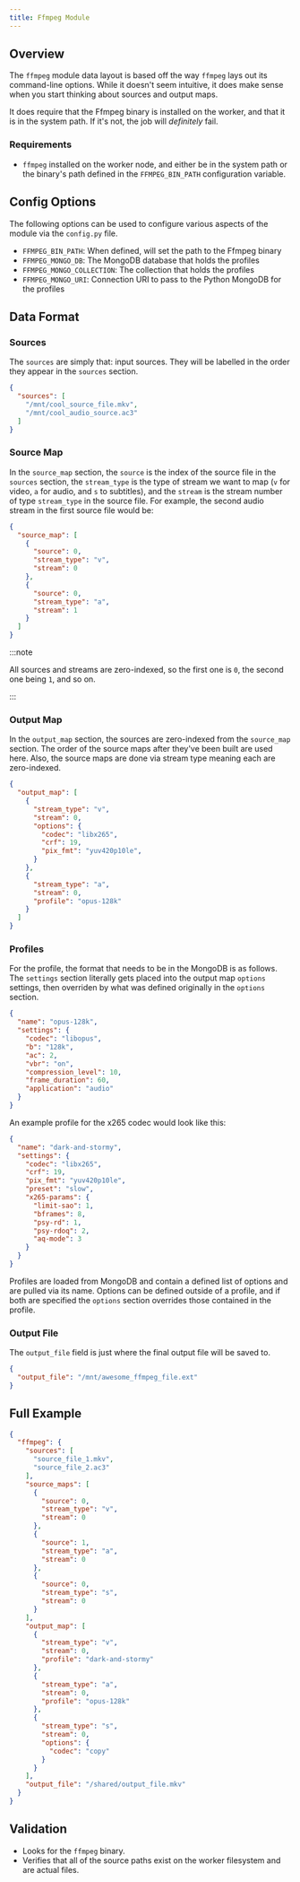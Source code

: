 ```yaml
---
title: Ffmpeg Module
---
```


## Overview

The `ffmpeg` module data layout is based off the way `ffmpeg` lays out its command-line options.  While it doesn't seem intuitive, it does make sense when you start thinking about sources and output maps.

It does require that the Ffmpeg binary is installed on the worker, and that it is in the system path.  If it's not, the job will _definitely_ fail.

### Requirements

- `ffmpeg` installed on the worker node, and either be in the system path or the binary's path defined in the `FFMPEG_BIN_PATH` configuration variable.

## Config Options

The following options can be used to configure various aspects of the module via the `config.py` file.

- `FFMPEG_BIN_PATH`: When defined, will set the path to the Ffmpeg binary
- `FFMPEG_MONGO_DB`: The MongoDB database that holds the profiles
- `FFMPEG_MONGO_COLLECTION`: The collection that holds the profiles
- `FFMPEG_MONGO_URI`: Connection URI to pass to the Python MongoDB for the profiles

## Data Format

### Sources

The `sources` are simply that: input sources.  They will be labelled in the order they appear in the `sources` section.

```json title="Sources Example"
{
  "sources": [
    "/mnt/cool_source_file.mkv",
    "/mnt/cool_audio_source.ac3"
  ]
}
```

### Source Map

In the `source_map` section, the `source` is the index of the source file in the `sources` section, the `stream_type` is the type of stream we want to map (`v` for video, `a` for audio, and `s` to subtitles), and the `stream` is the stream number of type `stream_type` in the source file.  For example, the second audio stream in the first source file would be:

```json title="Source Map Example"
{
  "source_map": [
    {
      "source": 0,
      "stream_type": "v",
      "stream": 0
    },
    {
      "source": 0,
      "stream_type": "a",
      "stream": 1
    }
  ]
}
```

:::note

All sources and streams are zero-indexed, so the first one is `0`, the second one being `1`, and so on.

:::

### Output Map

In the `output_map` section, the sources are zero-indexed from the `source_map` section.  The order of the source maps after they've been built are used here.  Also, the source maps are done via stream type meaning each are zero-indexed.

```json title="Output Map Example"
{
  "output_map": [
    {
      "stream_type": "v",
      "stream": 0,
      "options": {
        "codec": "libx265",
        "crf": 19,
        "pix_fmt": "yuv420p10le",
      }
    },
    {
      "stream_type": "a",
      "stream": 0,
      "profile": "opus-128k"
    }
  ]
}
```

### Profiles

For the profile, the format that needs to be in the MongoDB is as follows.  The `settings` section literally gets placed into the output map `options` settings, then overriden by what was defined originally in the `options` section.

```json title="MongoDB Audio Profile Example"
{
  "name": "opus-128k",
  "settings": {
    "codec": "libopus",
    "b": "128k",
    "ac": 2,
    "vbr": "on",
    "compression_level": 10,
    "frame_duration": 60,
    "application": "audio"
  }
}
```

An example profile for the x265 codec would look like this:

```json title="MongoDB Video Profile Example
{
  "name": "dark-and-stormy",
  "settings": {
    "codec": "libx265",
    "crf": 19,
    "pix_fmt": "yuv420p10le",
    "preset": "slow",
    "x265-params": {
      "limit-sao": 1,
      "bframes": 8,
      "psy-rd": 1,
      "psy-rdoq": 2,
      "aq-mode": 3
    }
  }
}
```

Profiles are loaded from MongoDB and contain a defined list of options and are pulled via its name.  Options can be defined outside of a profile, and if both are specified the `options` section overrides those contained in the profile.

### Output File

The `output_file` field is just where the final output file will be saved to.

```json title="Output File Example"
{
  "output_file": "/mnt/awesome_ffmpeg_file.ext"
}
```

## Full Example

```json title="Ffmpeg Data Format"
{
  "ffmpeg": {
    "sources": [
      "source_file_1.mkv",
      "source_file_2.ac3"
    ],
    "source_maps": [
      {
        "source": 0,
        "stream_type": "v",
        "stream": 0
      },
      {
        "source": 1,
        "stream_type": "a",
        "stream": 0
      },
      {
        "source": 0,
        "stream_type": "s",
        "stream": 0
      }
    ],
    "output_map": [
      {
        "stream_type": "v",
        "stream": 0,
        "profile": "dark-and-stormy"
      },
      {
        "stream_type": "a",
        "stream": 0,
        "profile": "opus-128k"
      },
      {
        "stream_type": "s",
        "stream": 0,
        "options": {
          "codec": "copy"
        }
      }
    ],
    "output_file": "/shared/output_file.mkv"
  }
}
```

## Validation

- Looks for the `ffmpeg` binary.
- Verifies that all of the source paths exist on the worker filesystem and are actual files.